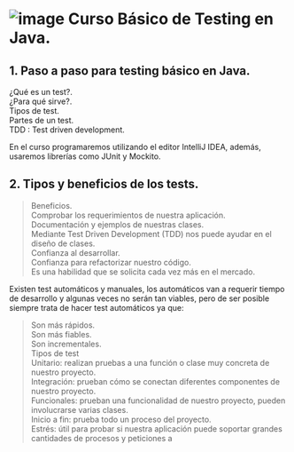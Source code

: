 #  ![image](https://user-images.githubusercontent.com/31891276/125542266-d13280dc-06fe-4f4a-84fe-1e458b3dbacb.png) Curso Básico de Testing en Java.

## 1.  Paso a paso para testing básico en Java.

¿Qué es un test?.  
¿Para qué sirve?.  
Tipos de test.  
Partes de un test.  
TDD : Test driven development.  

En el curso programaremos utilizando el editor IntelliJ IDEA, además, usaremos librerías como JUnit y Mockito.  

## 2.  Tipos y beneficios de los tests.  

  >Beneficios.  
  >Comprobar los requerimientos de nuestra aplicación.  
  >Documentación y ejemplos de nuestras clases.  
  >Mediante Test Driven Development (TDD) nos puede ayudar en el diseño de clases.  
  >Confianza al desarrollar.  
  >Confianza para refactorizar nuestro código.  
  >Es una habilidad que se solicita cada vez más en el mercado.  

Existen test automáticos y manuales, los automáticos van a requerir tiempo de desarrollo y algunas veces no serán tan viables, pero de ser posible siempre trata de hacer test automáticos ya que:  

  >Son más rápidos.  
  >Son más fiables.  
  >Son incrementales.  
  >Tipos de test  
  >Unitario: realizan pruebas a una función o clase muy concreta de nuestro proyecto.  
  >Integración: prueban cómo se conectan diferentes componentes de nuestro proyecto.  
  >Funcionales: prueban una funcionalidad de nuestro proyecto, pueden involucrarse varias clases.  
  >Inicio a fin: prueba todo un proceso del proyecto.  
  >Estrés: útil para probar si nuestra aplicación puede soportar grandes cantidades de procesos y peticiones a  
